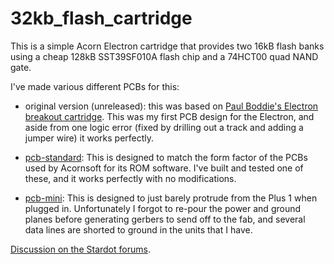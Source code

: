 32kb_flash_cartridge
====================

This is a simple Acorn Electron cartridge that provides two 16kB flash
banks using a cheap 128kB SST39SF010A flash chip and a 74HCT00 quad
NAND gate.

I've made various different PCBs for this:

- original version (unreleased): this was based on [Paul Boddie's
  Electron breakout
  cartridge](http://hgweb.boddie.org.uk/AcornElectronCartridge).  This
  was my first PCB design for the Electron, and aside from one logic
  error (fixed by drilling out a track and adding a jumper wire) it
  works perfectly.

- [pcb-standard](pcb-standard/): This is designed to match the form
  factor of the PCBs used by Acornsoft for its ROM software.  I've
  built and tested one of these, and it works perfectly with no
  modifications.

- [pcb-mini](pcb-mini/): This is designed to just barely protrude from
  the Plus 1 when plugged in.  Unfortunately I forgot to re-pour the
  power and ground planes before generating gerbers to send off to the
  fab, and several data lines are shorted to ground in the units that
  I have.

[Discussion on the Stardot forums](http://stardot.org.uk/forums/viewtopic.php?f=3&t=12730).

